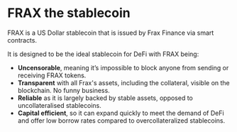 # FRAX the stablecoin

FRAX is a US Dollar stablecoin that is issued by Frax Finance via smart contracts.

It is designed to be the ideal stablecoin for DeFi with FRAX being:

* **Uncensorable**, meaning it’s impossible to block anyone from sending or receiving FRAX tokens.
* **Transparent** with all Frax's assets, including the collateral, visible on the blockchain. No funny business.
* **Reliable** as it is largely backed by stable assets, opposed to uncollateralised stablecoins.
* **Capital efficient**, so it can expand quickly to meet the demand of DeFi and offer low borrow rates compared to overcollateralized stablecoins.



